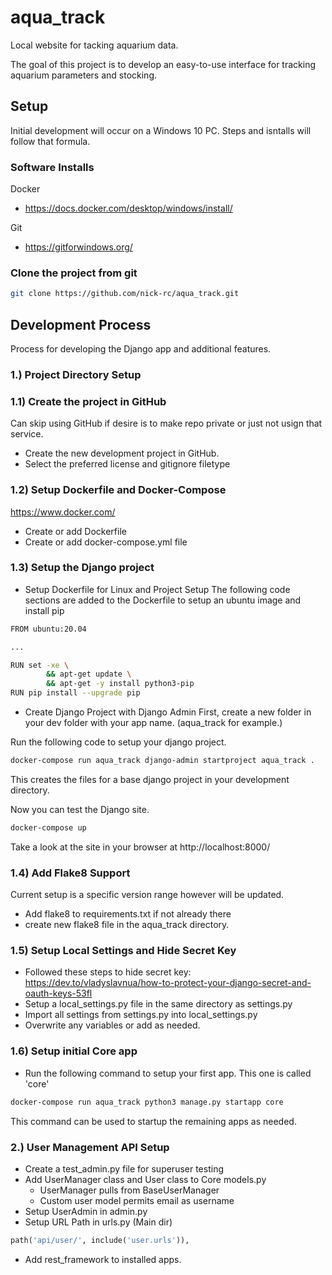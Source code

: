 # aqua_track
Local website for tacking aquarium data.

The goal of this project is to develop an easy-to-use interface for tracking aquarium parameters and stocking. 

## Setup
Initial development will occur on a Windows 10 PC. Steps and isntalls will follow that formula.

### Software Installs
Docker
- https://docs.docker.com/desktop/windows/install/

Git
- https://gitforwindows.org/


### Clone the project from git
```bash
git clone https://github.com/nick-rc/aqua_track.git
```

## Development Process
Process for developing the Django app and additional features.

### 1.) Project Directory Setup
### 1.1) Create the project in GitHub
Can skip using GitHub if desire is to make repo private or just not usign that service.
- Create the new development project in GitHub. 
- Select the preferred license and gitignore filetype

### 1.2) Setup Dockerfile and Docker-Compose
https://www.docker.com/
- Create or add Dockerfile
- Create or add docker-compose.yml file

### 1.3) Setup the Django project
- Setup Dockerfile for Linux and Project Setup
The following code sections are added to the Dockerfile to setup an ubuntu image and install pip

```bash
FROM ubuntu:20.04

...

RUN set -xe \
        && apt-get update \
        && apt-get -y install python3-pip
RUN pip install --upgrade pip
```
- Create Django Project with Django Admin
First, create a new folder in your dev folder with your app name.
(aqua_track for example.)

Run the following code to setup your django project.
```bash
docker-compose run aqua_track django-admin startproject aqua_track .
```
This creates the files for a base django project in your development directory.

Now you can test the Django site.
```bash
docker-compose up
```
Take a look at the site in your browser at http://localhost:8000/

### 1.4) Add Flake8 Support
Current setup is a specific version range however will be updated.
- Add flake8 to requirements.txt if not already there
- create new flake8 file in the aqua_track directory.

### 1.5) Setup Local Settings and Hide Secret Key
- Followed these steps to hide secret key:
    https://dev.to/vladyslavnua/how-to-protect-your-django-secret-and-oauth-keys-53fl
- Setup a local_settings.py file in the same directory as settings.py
- Import all settings from settings.py into local_settings.py
- Overwrite any variables or add as needed.

### 1.6) Setup initial Core app
- Run the following command to setup your first app. This one is called 'core'
```bash
docker-compose run aqua_track python3 manage.py startapp core
```
This command can be used to startup the remaining apps as needed. 

### 2.) User Management API Setup
- Create a test_admin.py file for superuser testing
- Add UserManager class and User class to Core models.py
    - UserManager pulls from BaseUserManager
    - Custom user model permits email as username
- Setup UserAdmin in admin.py
- Setup URL Path in urls.py (Main dir)
```python
path('api/user/', include('user.urls')),
```
- Add rest_framework to installed apps.